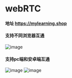 # webRTC
#### 地址 https://mylearning.shop

#### 支持不同浏览器互通
![image](https://user-images.githubusercontent.com/50448108/125187614-08ab0f00-e263-11eb-976c-1032ae44cfd9.png)

#### 支持pc端和安卓端互通
![image](https://user-images.githubusercontent.com/50448108/125187276-5888d680-e261-11eb-84a4-3e884f75d7a7.png)
![image](https://user-images.githubusercontent.com/50448108/125234136-a578b580-e312-11eb-9784-b5655356f5b9.png)


